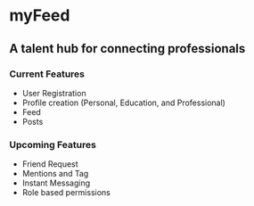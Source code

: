 # myFeed
## A talent hub for connecting professionals
### Current Features
- User Registration 
- Profile creation (Personal, Education, and Professional)
- Feed
- Posts

### Upcoming Features
- Friend Request
- Mentions and Tag
- Instant Messaging
- Role based permissions 
